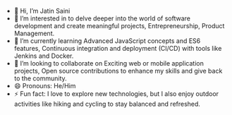 - 👋 Hi, I’m Jatin Saini
- 👀 I’m interested in to delve deeper into the world of software development and create meaningful projects, Entrepreneurship, Product Management.
- 🌱 I’m currently learning Advanced JavaScript concepts and ES6 features, Continuous integration and deployment (CI/CD) with tools like Jenkins and Docker.
- 💞️ I’m looking to collaborate on Exciting web or mobile application projects, Open source contributions to enhance my skills and give back to the community.
- 😄 Pronouns: He/Him
- ⚡ Fun fact: I love to explore new technologies, but I also enjoy outdoor activities like hiking and cycling to stay balanced and refreshed.

<!---
AltcodeIndia/AltcodeIndia is a ✨ special ✨ repository because its `README.md` (this file) appears on your GitHub profile.
You can click the Preview link to take a look at your changes.
--->
